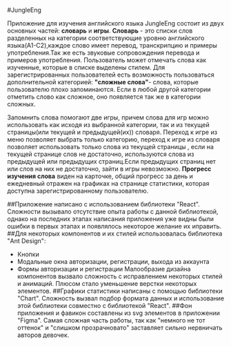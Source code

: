 #JungleEng

Приложение для изучения английского языка JungleEng состоит из двух основных частей: **словарь** и **игры**.
**Словарь**  - это списки слов разделенных на категории соответствующие уровню английского языка(A1-C2),каждое слово имеет перевод, транскрипцию и примеры употребления.Так же есть звуковые сопровождения перевода и примеров употребления.
Пользователь может отмечать слова как изученные, которые в списке выделены стилем.
Для зарегистрированных пользователей есть возможность пользоваться дополнительной категорией: **"сложные слова"**- слова, которые пользователю плохо запоминаются. Если в любой другой категории отметить слово как сложное, оно появляется так же в категории сложных.

Запомнить слова помогают две игры, причем слова для игр можно использовать как исходя из выбранной категории, так и из текущей страницы(или текущей и предыдущей(их)) словаря. 
Переход к игре из меню позволяет выбрать только категорию, переход к игре из словаря позволяет использовать только слова из текущей страницы , если на текущей странице слов не достаточно, используются слова из предыдущей или предыдущих страниц.Если предыдущих страниц нет или слов на них не достаточно, зайти в игры невозможно.
**Прогресс изучения слова** виден на карточке, общий прогресс за день и ежедневный отражен на графиках на странице статистики, которая доступна зарегистрированному пользователю.

##Приложение написано с использованием библиотеки "React".
Сложности вызывало отсутствие опыта работы с данной библиотекой, однако на последних этапах написания приложения уже видны были ошибки в первых этапах и появлялось некоторое желание их иправить.
##Для некоторых компонентов и их стилей использовалась библиотека "Ant Design":
- Кнопки
- Модальные окна авторизации, регистрации, выхода из аккаунта
- Формы авторизации и регистрации
Малообразие дизайна компонентов вызвало сложность с исправлением некоторых стилей и анимаций. Плюсом стало уменьшение верстки некоторых элементов.
##Графики статистики написаны с помощью библиотеки "Chart".
Сложность вызвал подбор формата данных и использование этой библиотеки совместно с библиотекой "React".
##Фон приложения и фавикон составлены из svg элементов в приложении "Figma". Самая сложная часть работы, так как "немного не тот оттенок" и "слишком прозрачновато" заставляет сильно нервничать авторов девочек.

